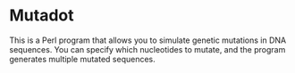 # Mutadot
This is a Perl program that allows you to simulate genetic mutations in DNA sequences. You can specify which nucleotides to mutate, and the program generates multiple mutated sequences. 
